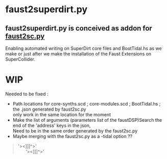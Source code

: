 # faust2superdirt.py
## faust2superdirt.py is conceived as addon for [faust2sc.py](https://github.com/madskjeldgaard/faust2sc.py)
Enabling automated writing on SuperDirt core files and BootTidal.hs as we make or just after we make the installation of the Faust Extensions on SuperCollider.



# WIP
Needed to be fixed : 
* Path locations for core-synths.scd ; core-modules.scd ; BootTidal.hs ; the .json generated by faust2sc.py 
  </br> only work in the same location for the moment
* Make the list of arguments (parameters list of the faustDSP)Search the end of the 'address' keys in the json, 
  </br> Need to be in the same order generated by the faust2sc.py
* Maybe merging with the faust2sc.py as a -tidal option ??


> '><]]]^>'
    </br> &nbsp; &nbsp; &nbsp;   '><]]]^>'
